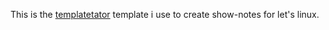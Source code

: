 This is the [templatetator](https://budrich.github.io/scripts/templatetator) template i use to create show-notes for let's linux. 

